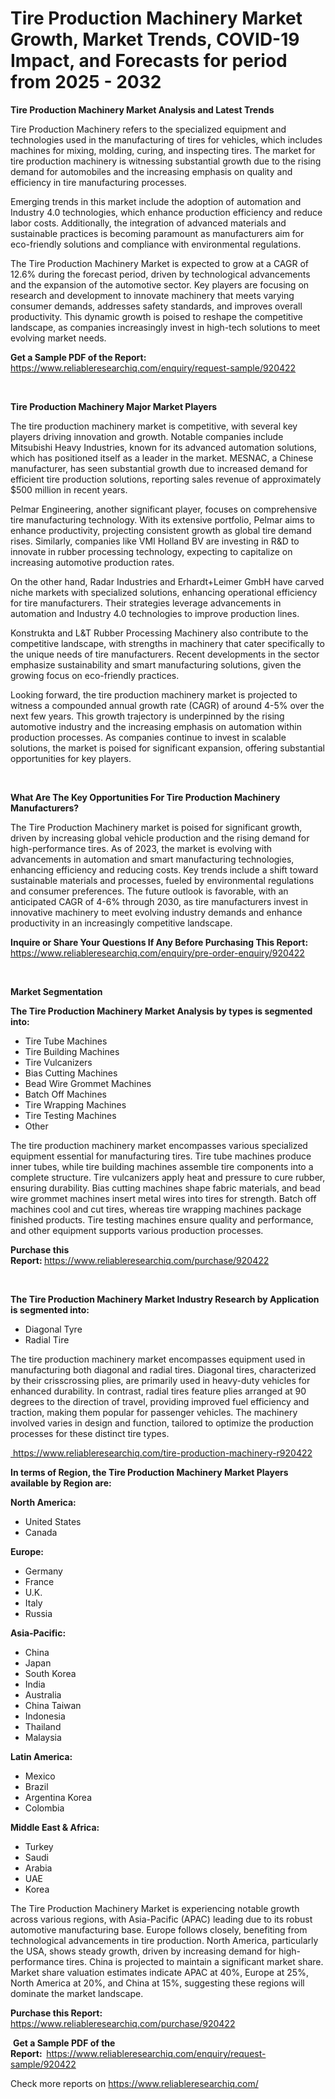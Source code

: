 <p><h1>Tire Production Machinery Market Growth, Market Trends, COVID-19 Impact, and Forecasts for period from 2025 - 2032</h1></p><p><strong>Tire Production Machinery Market Analysis and Latest Trends</strong></p>
<p><p>Tire Production Machinery refers to the specialized equipment and technologies used in the manufacturing of tires for vehicles, which includes machines for mixing, molding, curing, and inspecting tires. The market for tire production machinery is witnessing substantial growth due to the rising demand for automobiles and the increasing emphasis on quality and efficiency in tire manufacturing processes. </p><p>Emerging trends in this market include the adoption of automation and Industry 4.0 technologies, which enhance production efficiency and reduce labor costs. Additionally, the integration of advanced materials and sustainable practices is becoming paramount as manufacturers aim for eco-friendly solutions and compliance with environmental regulations. </p><p>The Tire Production Machinery Market is expected to grow at a CAGR of 12.6% during the forecast period, driven by technological advancements and the expansion of the automotive sector. Key players are focusing on research and development to innovate machinery that meets varying consumer demands, addresses safety standards, and improves overall productivity. This dynamic growth is poised to reshape the competitive landscape, as companies increasingly invest in high-tech solutions to meet evolving market needs.</p></p>
<p><strong>Get a Sample PDF of the Report:&nbsp;</strong> <a href="https://www.reliableresearchiq.com/enquiry/request-sample/920422?utm_campaign=3006&utm_medium=2&utm_source=Github&utm_content=ia&utm_term=07032025&utm_id=tire-production-machinery">https://www.reliableresearchiq.com/enquiry/request-sample/920422</a></p>
<p>&nbsp;</p>
<p><strong>Tire Production Machinery Major Market Players</strong></p>
<p><p>The tire production machinery market is competitive, with several key players driving innovation and growth. Notable companies include Mitsubishi Heavy Industries, known for its advanced automation solutions, which has positioned itself as a leader in the market. MESNAC, a Chinese manufacturer, has seen substantial growth due to increased demand for efficient tire production solutions, reporting sales revenue of approximately $500 million in recent years.</p><p>Pelmar Engineering, another significant player, focuses on comprehensive tire manufacturing technology. With its extensive portfolio, Pelmar aims to enhance productivity, projecting consistent growth as global tire demand rises. Similarly, companies like VMI Holland BV are investing in R&D to innovate in rubber processing technology, expecting to capitalize on increasing automotive production rates.</p><p>On the other hand, Radar Industries and Erhardt+Leimer GmbH have carved niche markets with specialized solutions, enhancing operational efficiency for tire manufacturers. Their strategies leverage advancements in automation and Industry 4.0 technologies to improve production lines.</p><p>Konstrukta and L&T Rubber Processing Machinery also contribute to the competitive landscape, with strengths in machinery that cater specifically to the unique needs of tire manufacturers. Recent developments in the sector emphasize sustainability and smart manufacturing solutions, given the growing focus on eco-friendly practices.</p><p>Looking forward, the tire production machinery market is projected to witness a compounded annual growth rate (CAGR) of around 4-5% over the next few years. This growth trajectory is underpinned by the rising automotive industry and the increasing emphasis on automation within production processes. As companies continue to invest in scalable solutions, the market is poised for significant expansion, offering substantial opportunities for key players.</p></p>
<p>&nbsp;</p>
<p><strong>What Are The Key Opportunities For Tire Production Machinery Manufacturers?</strong></p>
<p><p>The Tire Production Machinery market is poised for significant growth, driven by increasing global vehicle production and the rising demand for high-performance tires. As of 2023, the market is evolving with advancements in automation and smart manufacturing technologies, enhancing efficiency and reducing costs. Key trends include a shift toward sustainable materials and processes, fueled by environmental regulations and consumer preferences. The future outlook is favorable, with an anticipated CAGR of 4-6% through 2030, as tire manufacturers invest in innovative machinery to meet evolving industry demands and enhance productivity in an increasingly competitive landscape.</p></p>
<p><strong>Inquire or Share Your Questions If Any Before Purchasing This Report:</strong> <a href="https://www.reliableresearchiq.com/enquiry/pre-order-enquiry/920422?utm_campaign=3006&utm_medium=2&utm_source=Github&utm_content=ia&utm_term=07032025&utm_id=tire-production-machinery">https://www.reliableresearchiq.com/enquiry/pre-order-enquiry/920422</a></p>
<p>&nbsp;</p>
<p><strong>Market Segmentation</strong></p>
<p><strong>The Tire Production Machinery Market Analysis by types is segmented into:</strong></p>
<p><ul><li>Tire Tube Machines</li><li>Tire Building Machines</li><li>Tire Vulcanizers</li><li>Bias Cutting Machines</li><li>Bead Wire Grommet Machines</li><li>Batch Off Machines</li><li>Tire Wrapping Machines</li><li>Tire Testing Machines</li><li>Other</li></ul></p>
<p><p>The tire production machinery market encompasses various specialized equipment essential for manufacturing tires. Tire tube machines produce inner tubes, while tire building machines assemble tire components into a complete structure. Tire vulcanizers apply heat and pressure to cure rubber, ensuring durability. Bias cutting machines shape fabric materials, and bead wire grommet machines insert metal wires into tires for strength. Batch off machines cool and cut tires, whereas tire wrapping machines package finished products. Tire testing machines ensure quality and performance, and other equipment supports various production processes.</p></p>
<p><strong>Purchase this Report:&nbsp;</strong><a href="https://www.reliableresearchiq.com/purchase/920422?utm_campaign=3006&utm_medium=2&utm_source=Github&utm_content=ia&utm_term=07032025&utm_id=tire-production-machinery">https://www.reliableresearchiq.com/purchase/920422</a></p>
<p>&nbsp;</p>
<p><strong>The Tire Production Machinery Market Industry Research by Application is segmented into:</strong></p>
<p><ul><li>Diagonal Tyre</li><li>Radial Tire</li></ul></p>
<p><p>The tire production machinery market encompasses equipment used in manufacturing both diagonal and radial tires. Diagonal tires, characterized by their crisscrossing plies, are primarily used in heavy-duty vehicles for enhanced durability. In contrast, radial tires feature plies arranged at 90 degrees to the direction of travel, providing improved fuel efficiency and traction, making them popular for passenger vehicles. The machinery involved varies in design and function, tailored to optimize the production processes for these distinct tire types.</p></p>
<p><a href="https://www.reliableresearchiq.com/tire-production-machinery-r920422?utm_campaign=3006&utm_medium=2&utm_source=Github&utm_content=ia&utm_term=07032025&utm_id=tire-production-machinery">&nbsp;https://www.reliableresearchiq.com/tire-production-machinery-r920422</a></p>
<p><strong>In terms of Region, the Tire Production Machinery Market Players available by Region are:</strong></p>
<p>
    <p> <strong> North America: </strong>
        <ul>
            <li>United States</li>
            <li>Canada</li>
        </ul>
        </p> 
    <p> <strong> Europe: </strong>
        <ul>
            <li>Germany</li>
            <li>France</li>
            <li>U.K.</li>
            <li>Italy</li>
            <li>Russia</li>
        </ul>
        </p> 
    <p> <strong> Asia-Pacific: </strong>
        <ul>
            <li>China</li>
            <li>Japan</li>
            <li>South Korea</li>
            <li>India</li>
            <li>Australia</li>
            <li>China Taiwan</li>
            <li>Indonesia</li>
            <li>Thailand</li>
            <li>Malaysia</li>
        </ul>
        </p> 
    <p> <strong> Latin America: </strong>
        <ul>
            <li>Mexico</li>
            <li>Brazil</li>
            <li>Argentina Korea</li>
            <li>Colombia</li>
        </ul>
        </p> 
    <p> <strong> Middle East & Africa: </strong>
        <ul>
            <li>Turkey</li>
            <li>Saudi</li>
            <li>Arabia</li>
            <li>UAE</li>
            <li>Korea</li>
        </ul>
    </p>
    </p>
<p><p>The Tire Production Machinery Market is experiencing notable growth across various regions, with Asia-Pacific (APAC) leading due to its robust automotive manufacturing base. Europe follows closely, benefiting from technological advancements in tire production. North America, particularly the USA, shows steady growth, driven by increasing demand for high-performance tires. China is projected to maintain a significant market share. Market share valuation estimates indicate APAC at 40%, Europe at 25%, North America at 20%, and China at 15%, suggesting these regions will dominate the market landscape.</p></p>
<p><strong>Purchase this Report: </strong><a href="https://www.reliableresearchiq.com/purchase/920422?utm_campaign=3006&utm_medium=2&utm_source=Github&utm_content=ia&utm_term=07032025&utm_id=tire-production-machinery">https://www.reliableresearchiq.com/purchase/920422</a></p>
<p>&nbsp;<strong>Get a Sample PDF of the Report:&nbsp;&nbsp;</strong><a href="https://www.reliableresearchiq.com/enquiry/request-sample/920422?utm_campaign=3006&utm_medium=2&utm_source=Github&utm_content=ia&utm_term=07032025&utm_id=tire-production-machinery">https://www.reliableresearchiq.com/enquiry/request-sample/920422</a></p>
<p><strong></strong></p>
<p>Check more reports on <a href="https://www.reliableresearchiq.com/?utm_campaign=3006&utm_medium=2&utm_source=Github&utm_content=ia&utm_term=07032025&utm_id=tire-production-machinery">https://www.reliableresearchiq.com/</a></p>